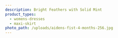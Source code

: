 ```yaml
---
description: Bright Feathers with Solid Mint
product_types:
  - womens-dresses
  - maxi-skirt
photo_path: /uploads/aidens-fist-4-months-256.jpg
---
```

